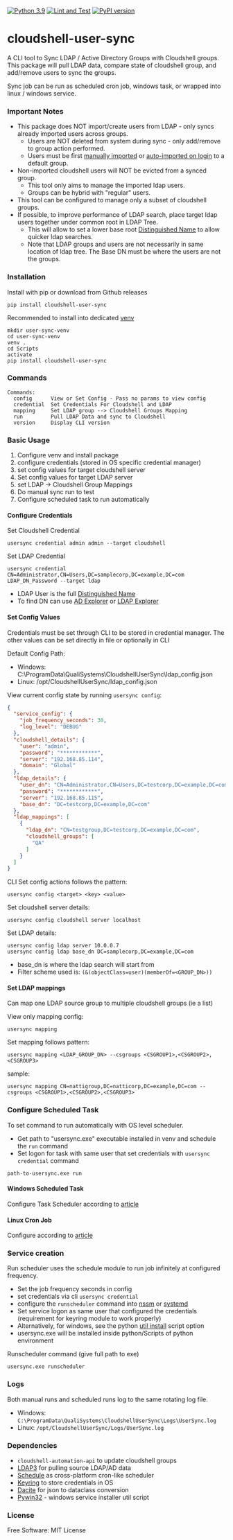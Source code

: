 [![Python 3.9](https://img.shields.io/badge/python-3.9-blue.svg)](https://www.python.org/downloads/release/python/)
[![Lint and Test](https://github.com/QualiSystemsLab/cloudshell-user-sync/actions/workflows/lint-test.yml/badge.svg)](https://github.com/QualiSystemsLab/cloudshell-user-sync/actions/workflows/lint-test.yml)
[![PyPI version](https://badge.fury.io/py/cloudshell-user-sync.svg)](https://badge.fury.io/py/cloudshell-user-sync)

# cloudshell-user-sync

A CLI tool to Sync LDAP / Active Directory Groups with Cloudshell groups.
This package will pull LDAP data, compare state of cloudshell group, and add/remove users to sync the groups.

Sync job can be run as scheduled cron job, windows task, or wrapped into linux / windows service.

### Important Notes

- This package does NOT import/create users from LDAP - only syncs already imported users across groups.
    - Users are NOT deleted from system during sync - only add/remove to group action performed.
    - Users must be
      first [manually imported](https://help.quali.com/Online%20Help/0.0/Portal/Content/Admn/AD-Imprt-Usrs-frm-AD-grp-file.htm)
      or [auto-imported on login](https://help.quali.com/Online%20Help/0.0/Portal/Content/Admn/AD-Intg-Auto-Imprt.htm?tocpath=CloudShell%20Administration%7CCloudShell%20Identity%20Management%7CAccess%20Control%20and%20Authentication%7CActive%20Directory%20Integration%7C_____1)
      to a default group.
- Non-imported cloudshell users will NOT be evicted from a synced group.
    - This tool only aims to manage the imported ldap users.
    - Groups can be hybrid with "regular" users.
- This tool can be configured to manage only a subset of cloudshell groups.
- If possible, to improve performance of LDAP search, place target ldap users together under common root in LDAP Tree.
    - This will allow to set a lower base
      root [Distinguished Name](https://learn.microsoft.com/en-us/previous-versions/windows/desktop/ldap/distinguished-names)
      to allow quicker ldap searches.
    - Note that LDAP groups and users are not necessarily in same location of ldap tree. The Base DN must be where the
      users are not the groups.

### Installation

Install with pip or download from Github releases

```commandline
pip install cloudshell-user-sync
```

Recommended to install into dedicated [venv](https://docs.python.org/3/library/venv.html)

```commandline
mkdir user-sync-venv
cd user-sync-venv
venv .
cd Scripts
activate
pip install cloudshell-user-sync
```

### Commands

```commandline
Commands:
  config      View or Set Config - Pass no params to view config
  credential  Set Credentials For Cloudshell and LDAP           
  mapping     Set LDAP group --> Cloudshell Groups Mapping      
  run         Pull LDAP Data and sync to Cloudshell
  version     Display CLI version
```

### Basic Usage

1. Configure venv and install package
2. configure credentials (stored in OS specific credential manager)
3. set config values for target cloudshell server
4. Set config values for target LDAP server
5. set LDAP -> Cloudshell Group Mappings
6. Do manual sync run to test
7. Configure scheduled task to run automatically

#### Configure Credentials

Set Cloudshell Credential

```commandline
usersync credential admin admin --target cloudshell
```

Set LDAP Credential

```commandline
usersync credential CN=Administrator,CN=Users,DC=samplecorp,DC=example,DC=com LDAP_DN_Password --target ldap
```

- LDAP User is the
  full [Distinguished Name](https://learn.microsoft.com/en-us/previous-versions/windows/desktop/ldap/distinguished-names)
- To find DN can use [AD Explorer](https://learn.microsoft.com/en-us/sysinternals/downloads/adexplorer)
  or [LDAP Explorer](https://ldaptool.sourceforge.net/)

#### Set Config Values

Credentials must be set through CLI to be stored in credential manager.
The other values can be set directly in file or optionally in CLI

Default Config Path:

- Windows: C:\ProgramData\QualiSystems\CloudshellUserSync\ldap_config.json
- Linux: /opt/CloudshellUserSync/ldap_config.json

View current config state by running `usersync config`:

```json
{
  "service_config": {
    "job_frequency_seconds": 30,
    "log_level": "DEBUG"
  },
  "cloudshell_details": {
    "user": "admin",
    "password": "************",
    "server": "192.168.85.114",
    "domain": "Global"
  },
  "ldap_details": {
    "user_dn": "CN=Administrator,CN=Users,DC=testcorp,DC=example,DC=com",
    "password": "************",
    "server": "192.168.85.115",
    "base_dn": "DC=testcorp,DC=example,DC=com"
  },
  "ldap_mappings": [
    {
      "ldap_dn": "CN=testgroup,DC=testcorp,DC=example,DC=com",
      "cloudshell_groups": [
        "QA"
      ]
    }
  ]
}
```

CLI Set config actions follows the pattern:

```
usersync config <target> <key> <value>
```

Set cloudshell server details:

```commandline
usersync config cloudshell server localhost
```

Set LDAP details:

```commandline
usersync config ldap server 10.0.0.7
usersync config ldap base_dn DC=samplecorp,DC=example,DC=com
```

- base_dn is where the ldap search will start from
- Filter scheme used is: `(&(objectClass=user)(memberOf=<GROUP_DN>))`

#### Set LDAP mappings

Can map one LDAP source group to multiple cloudshell groups (ie a list)

View only mapping config:

```commandline
usersync mapping
```

Set mapping follows pattern:

```commandline
usersync mapping <LDAP_GROUP_DN> --csgroups <CSGROUP1>,<CSGROUP2>,<CSGROUP3>
```

sample:

```commandline
usersync mapping CN=nattigroup,DC=natticorp,DC=example,DC=com --csgroups <CSGROUP1>,<CSGROUP2>,<CSGROUP3>
```

### Configure Scheduled Task

To set command to run automatically with OS level scheduler.

- Get path to "usersync.exe" executable installed in venv and schedule the `run` command
- Set logon for task with same user that set credentials with `usersync credential` command

```commandline
path-to-usersync.exe run
```

#### Windows Scheduled Task

Configure Task Scheduler according
to [article](https://www.windowscentral.com/how-create-automated-task-using-task-scheduler-windows-10)

#### Linux Cron Job

Configure according to [article](https://www.freecodecamp.org/news/cron-jobs-in-linux/)

### Service creation

Run scheduler uses the schedule module to run job infinitely at configured frequency.

- Set the job frequency seconds in config
- set credentials via cli `usersync credential`
- configure the `runscheduler` command into [nssm](https://nssm.cc/)
  or [systemd](https://www.freedesktop.org/software/systemd/man/systemd.service.html)
- Set service logon as same user that configured the credentials (requirement for keyring module to work properly)
- Alternatively, for windows, see the python [util install](util/windows_service.py) script option
- usersync.exe will be installed inside python/Scripts of python environment

Runscheduler command (give full path to exe)

```commandline
usersync.exe runscheduler
```

### Logs

Both manual runs and scheduled runs log to the same rotating log file.

- Windows:
  `C:\ProgramData\QualiSystems\CloudshellUserSync\Logs\UserSync.log`
- Linux:
  `/opt/CloudshellUserSync/Logs/UserSync.log`

### Dependencies

- `cloudshell-automation-api` to update cloudshell groups
- [LDAP3](https://github.com/cannatag/ldap3) for pulling source LDAP/AD data
- [Schedule](https://github.com/dbader/schedule) as cross-platform cron-like scheduler
- [Keyring](https://github.com/philipn/python-keyring-lib) to store credentials in OS
- [Dacite](https://github.com/konradhalas/dacite) for json to dataclass conversion
- [Pywin32](https://github.com/mhammond/pywin32) - windows service installer util script

### License

Free Software: MIT License